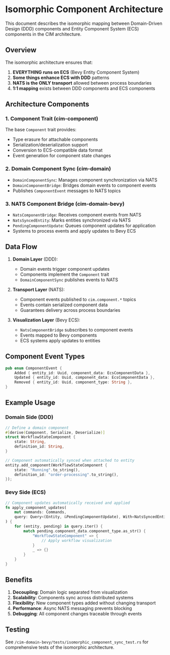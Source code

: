 # Isomorphic Component Architecture

This document describes the isomorphic mapping between Domain-Driven Design (DDD) components and Entity Component System (ECS) components in the CIM architecture.

## Overview

The isomorphic architecture ensures that:
1. **EVERYTHING runs on ECS** (Bevy Entity Component System)
2. **Some things enhance ECS with DDD** patterns
3. **NATS is the ONLY transport** allowed between process boundaries
4. **1:1 mapping** exists between DDD components and ECS components

## Architecture Components

### 1. Component Trait (cim-component)
The base `Component` trait provides:
- Type erasure for attachable components
- Serialization/deserialization support
- Conversion to ECS-compatible data format
- Event generation for component state changes

### 2. Domain Component Sync (cim-domain)
- `DomainComponentSync`: Manages component synchronization via NATS
- `DomainComponentBridge`: Bridges domain events to component events
- Publishes `ComponentEvent` messages to NATS topics

### 3. NATS Component Bridge (cim-domain-bevy)
- `NatsComponentBridge`: Receives component events from NATS
- `NatsSyncedEntity`: Marks entities synchronized via NATS
- `PendingComponentUpdate`: Queues component updates for application
- Systems to process events and apply updates to Bevy ECS

## Data Flow

1. **Domain Layer** (DDD):
   - Domain events trigger component updates
   - Components implement the `Component` trait
   - `DomainComponentSync` publishes events to NATS

2. **Transport Layer** (NATS):
   - Component events published to `cim.component.*` topics
   - Events contain serialized component data
   - Guarantees delivery across process boundaries

3. **Visualization Layer** (Bevy ECS):
   - `NatsComponentBridge` subscribes to component events
   - Events mapped to Bevy components
   - ECS systems apply updates to entities

## Component Event Types

```rust
pub enum ComponentEvent {
    Added { entity_id: Uuid, component_data: EcsComponentData },
    Updated { entity_id: Uuid, component_data: EcsComponentData },
    Removed { entity_id: Uuid, component_type: String },
}
```

## Example Usage

### Domain Side (DDD)
```rust
// Define a domain component
#[derive(Component, Serialize, Deserialize)]
struct WorkflowStateComponent {
    state: String,
    definition_id: String,
}

// Component automatically synced when attached to entity
entity.add_component(WorkflowStateComponent {
    state: "Running".to_string(),
    definition_id: "order-processing".to_string(),
});
```

### Bevy Side (ECS)
```rust
// Component updates automatically received and applied
fn apply_component_updates(
    mut commands: Commands,
    query: Query<(Entity, &PendingComponentUpdate), With<NatsSyncedEntity>>,
) {
    for (entity, pending) in query.iter() {
        match pending.component_data.component_type.as_str() {
            "WorkflowStateComponent" => {
                // Apply workflow visualization
            }
            _ => {}
        }
    }
}
```

## Benefits

1. **Decoupling**: Domain logic separated from visualization
2. **Scalability**: Components sync across distributed systems
3. **Flexibility**: New component types added without changing transport
4. **Performance**: Async NATS messaging prevents blocking
5. **Debugging**: All component changes traceable through events

## Testing

See `/cim-domain-bevy/tests/isomorphic_component_sync_test.rs` for comprehensive tests of the isomorphic architecture.